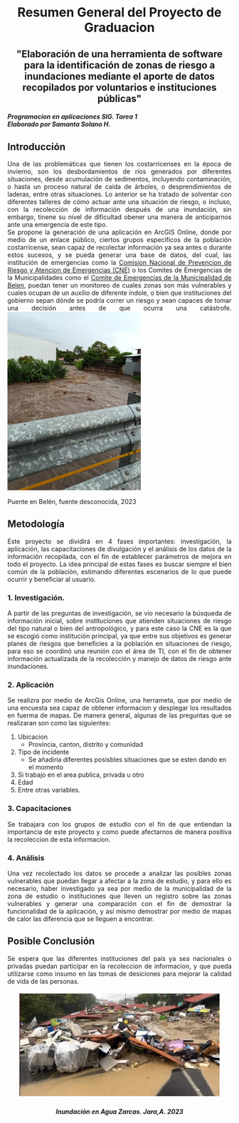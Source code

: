  <div align="center">
  <h1>Resumen General del Proyecto de Graduacion</h1>
</div>

 <div align="center">
   <h2> "Elaboración de una herramienta de software para la identificación de zonas de riesgo a inundaciones mediante el aporte de datos recopilados por voluntarios e instituciones públicas" </h2> 
</div> 
 


####  *Programacion en aplicaciones SIG. Tarea 1*<br>*Elaborado por Samanta Solano H.*

## **Introducción**
<p style="text-align: justify;">
Una de las problemáticas que tienen los costarricenses en la época de invierno, son los
desbordamientos de ríos generados por diferentes situaciones, desde acumulación de
sedimentos, incluyendo contaminación, o hasta un proceso natural de caída de árboles, o
desprendimientos de laderas, entre otras situaciones. Lo anterior se ha tratado de solventar con diferentes talleres de cómo actuar ante una situación de riesgo, o incluso, con la recolección de información después de una inundación, sin embargo, tinene su nivel de dificultad obener una manera de anticiparnos ante una emergencia de este tipo. <br>
Se propone la generación de una aplicación en ArcGIS Online, donde por medio
de un enlace público, ciertos grupos específicos de la población costarricense, sean capaz de recolectar información ya sea antes o durante estos sucesos, y se pueda generar una base de datos, del cual, las institución de emergencias como la   <a href="https://www.cne.go.cr/">Comision Nacional de Prevencion de Riesgo y Atencion de Emergencias (CNE)</a> o los Comites de Emergencias de la Municipalidades como el 
<a href="https://www.belen.go.cr/web/guest/comite-municipal-de-emergencia"> Comite de Emergencias de la Municipalidad de Belen</a>, puedan tener un monitoreo de cuales zonas son más vulnerables y cuales ocupan de un auxilio de diferente índole, o bien que instituciones del gobierno sepan dónde se podría correr un riesgo y sean capaces de tomar una decisión antes de que ocurra una catástrofe.


<img src="1.jpeg" width="300">


Puente en Belén, fuente desconocida, 2023


## **Metodología**

<p style="text-align: justify;">
Este proyecto se dividirá en 4 fases importantes: investigación, la aplicación, las
capacitaciones de divulgación y el análisis de los datos de la información recopilada, con el
fin de establecer parámetros de mejora en todo el proyecto. La idea principal de estas fases
es buscar siempre el bien común de la población, estimando diferentes escenarios de lo que
puede ocurrir y beneficiar al usuario.


### 1. Investigación.  

<p style="text-align: justify;">
A partir de las preguntas de investigación, se vio necesario la búsqueda de información
inicial, sobre instituciones que atienden situaciones de riesgo del tipo natural o bien del
antropológico, y para este caso la CNE es la que se escogió como institución principal, ya
que entre sus objetivos es generar planes de riesgos que beneficies a la población en
situaciones de riesgo, para eso se coordinó una reunión con el área de TI, con el fin de
obtener información actualizada de la recolección y manejo de datos de riesgo ante
inundaciones.


### 2. Aplicación

<p style="text-align: justify;">
Se realizra por medio de ArcGis Online, una herrameta, que por medio de una encuesta sea capaz de obtener informacion y desplegar los resultados en fuerma de mapas. De manera general, algunas de las preguntas que se realizaran son como las siguientes:

1. Ubicacion 
    - Provincia, canton, distrito y comunidad
2. Tipo de incidente 
    - Se añadiria diferentes posisbles situaciones que se esten dando en el momento
3. Si trabajo en el area publica, privada u otro
4. Edad
5. Entre otras variables.


### 3. Capacitaciones

<p style="text-align: justify;">
Se trabajara con los grupos de estudio con el fin de que entiendan la importancia de este proyecto y como puede afectarnos de manera positiva la recoleccion de esta informacion.


### 4. Análisis

<p style="text-align: justify;">
Una vez recolectado los datos se procede a analizar las posibles zonas vulnerables que
puedan llegar a afectar a la zona de estudio, y para ello es necesario, haber investigado ya
sea por medio de la municipalidad de la zona de estudio o instituciones que lleven un
registro sobre las zonas vulnerables y generar una comparación con el fin de demostrar la
funcionalidad de la aplicación, y así mismo demostrar por medio de mapas de calor las
diferencia que se lleguen a encontrar.


## **Posible Conclusión**
<p style="text-align: justify;">
Se espera que las diferentes instituciones del pais ya sea nacionales o privadas puedan participar en la recoleccion de informacion, y que pueda utilizarse como insumo en las tomas de desiciones para mejorar la calidad de vida de las personas.

 <div align="center">
  <h5><img src="2.jpeg" width="450"></h5>
</div> 

 <div align="center">
  <h5>Inundación en Agua Zarcas. Jara,A. 2023</h5>
</div> 


